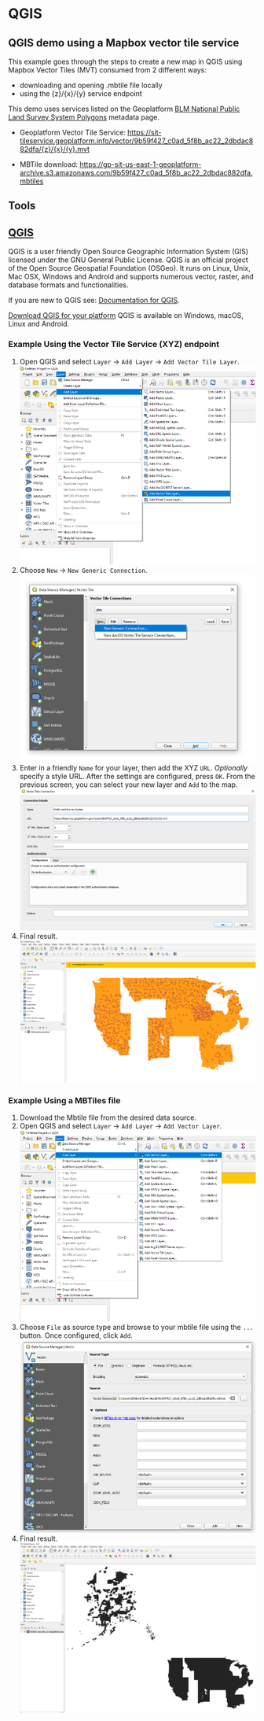 # QGIS

## QGIS demo using a Mapbox vector tile service 
This example goes through the steps to create a new map in QGIS using Mapbox Vector Tiles (MVT) consumed from 2 different ways:
 - downloading and opening .mbtile file locally
 - using the {z}/{x}/{y} service endpoint

This demo uses services listed on the Geoplatform [BLM National Public Land Survey System Polygons](https://sit.geoplatform.info/metadata/9b59f427-c0ad-5f8b-ac22-2dbdac882dfa) metadata page.

* Geoplatform Vector Tile Service: https://sit-tileservice.geoplatform.info/vector/9b59f427_c0ad_5f8b_ac22_2dbdac882dfa/{z}/{x}/{y}.mvt


* MBTile download: https://gp-sit-us-east-1-geoplatform-archive.s3.amazonaws.com/9b59f427_c0ad_5f8b_ac22_2dbdac882dfa.mbtiles


## Tools

## [QGIS](https://qgis.org/en/site/about/index.html)
QGIS is a user friendly Open Source Geographic Information System (GIS) licensed under the GNU General Public License. QGIS is an official project of the Open Source Geospatial Foundation (OSGeo). It runs on Linux, Unix, Mac OSX, Windows and Android and supports numerous vector, raster, and database formats and functionalities.

If you are new to QGIS see: [Documentation for QGIS](https://docs.qgis.org/latest/en/docs/).

[Download QGIS for your platform](https://qgis.org/en/site/forusers/download.html)
QGIS is available on Windows, macOS, Linux and Android.

### Example Using the Vector Tile Service (XYZ) endpoint
1. Open QGIS and select `Layer` -> `Add Layer` -> `Add Vector Tile Layer`.![addLayer](assets/images/qgis-add-vector-layer.PNG)
2. Choose `New` -> `New Generic Connection`.![addConnection](assets/images/mvt-xyz-connection.PNG)
3. Enter in a friendly `Name` for your layer, then add the XYZ `URL`.
 *Optionally* specify a style URL. After the settings are configured, press `OK`. From the previous screen, you can select your new layer and `Add` to the map. 
![connectionDetails](assets/images/qgis-vector-connection-details.PNG)   
4. Final result.![result](assets/images/xyz-result.PNG)


### Example Using a MBTiles file
1. Download the Mbtile file from the desired data source.
2. Open QGIS and select `Layer` -> `Add Layer` -> `Add Vector Layer`.![addLayer](assets/images/qgis-add-vector-layer-mbtiles.PNG)
3. Choose `File` as source type and browse to your mbtile file using the `...` button. Once configured, click `Add`.![addConnection](assets/images/qgis-data-manager-mbtiles.PNG)
4. Final result.![result](assets/images/mbtiles-result.PNG)
